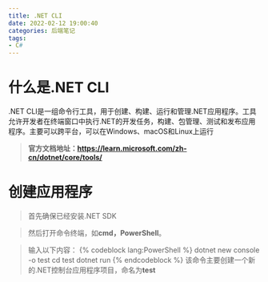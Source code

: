 ```yaml
---
title: .NET CLI
date: 2022-02-12 19:00:40
categories: 后端笔记
tags: 
- C#
---
```

# 什么是.NET CLI
.NET CLI是一组命令行工具，用于创建、构建、运行和管理.NET应用程序。工具允许开发者在终端窗口中执行.NET的开发任务，构建、包管理、测试和发布应用程序。主要可以跨平台，可以在Windows、macOS和Linux上运行
> **官方文档地址：https://learn.microsoft.com/zh-cn/dotnet/core/tools/**

# 创建应用程序
> 首先确保已经安装.NET SDK

> 然后打开命令终端，如**cmd，PowerShell**。

> 输入以下内容：
{% codeblock lang:PowerShell %}
dotnet new console -o test 
cd test
dotnet run
{% endcodeblock %}
该命令主要创建一个新的.NET控制台应用程序项目，命名为**test**